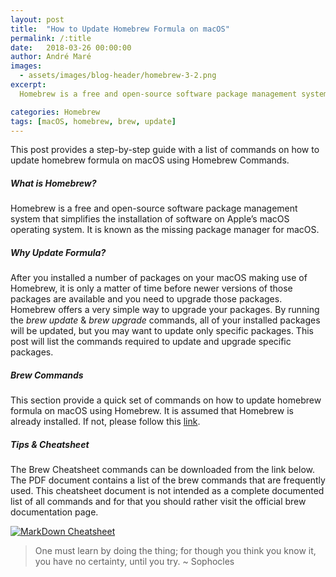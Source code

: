 ```yaml
---
layout: post
title:  "How to Update Homebrew Formula on macOS"
permalink: /:title
date:   2018-03-26 00:00:00
author: André Maré
images:
  - assets/images/blog-header/homebrew-3-2.png
excerpt:
  Homebrew is a free and open-source software package management system that simplifies the installation of software on Apple's macOS operating system. It is known as the missing package manager for macOS. After you installed a number of packages on your macOS making use of Homebrew, it is only a matter of time before newer versions of those packages are available and you need to upgrade those packages. Homebrew offers a very simple way to upgrade your packages. By running the <em>brew update</em> & <em>brew upgrade</em> commands, all of your installed packages will be updated, but you may want to update only specific packages. This post will list the commands required to update and upgrade specific packages.

categories: Homebrew
tags: [macOS, homebrew, brew, update]
---
```


This post provides a step-by-step guide with a list of commands on how to update homebrew formula on macOS using Homebrew Commands.

##### What is Homebrew?
Homebrew is a free and open-source software package management system that simplifies the installation of software on Apple’s macOS operating system. It is known as the missing package manager for macOS.

##### Why Update Formula?
After you installed a number of packages on your macOS making use of Homebrew, it is only a matter of time before newer versions of those packages are available and you need to upgrade those packages. Homebrew offers a very simple way to upgrade your packages. By running the <em>brew update</em> & <em>brew upgrade</em> commands, all of your installed packages will be updated, but you may want to update only specific packages. This post will list the commands required to update and upgrade specific packages.

##### Brew Commands
This section provide a quick set of commands on how to update homebrew formula on macOS using Homebrew. It is assumed that Homebrew is already installed. If not, please follow this [link][2].

<script src="https://gist.github.com/Code2Bits/9de8a631df8163602507986b2fe3f266.js"></script>

##### Tips & Cheatsheet
The Brew Cheatsheet commands can be downloaded from the link below. The PDF document contains a list of the brew commands that are frequently used. This cheatsheet document is not intended as a complete documented list of all commands and for that you should rather visit the official brew documentation page.

[![MarkDown Cheatsheet][3]][4]

> One must learn by doing the thing; for though you think you know it, you have no certainty, until you try. ~ Sophocles


[2]: https://brew.sh/
[3]: {{site.url}}/assets/images/cheatsheets/cheatsheet-homebrew.jpg
[4]: {{site.url}}/assets/cheatsheets/cheatsheet-homebrew.pdf
